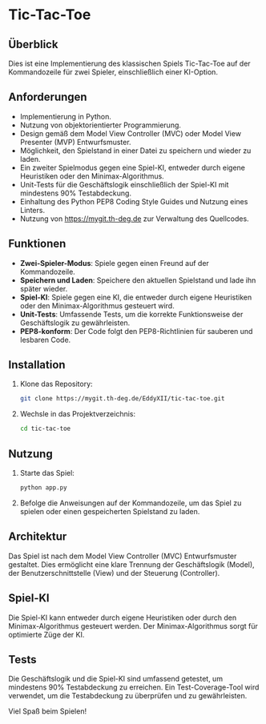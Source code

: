 # Tic-Tac-Toe

## Überblick
Dies ist eine Implementierung des klassischen Spiels Tic-Tac-Toe auf der Kommandozeile für zwei Spieler, einschließlich einer KI-Option.

## Anforderungen
- Implementierung in Python.
- Nutzung von objektorientierter Programmierung.
- Design gemäß dem Model View Controller (MVC) oder Model View Presenter (MVP) Entwurfsmuster.
- Möglichkeit, den Spielstand in einer Datei zu speichern und wieder zu laden.
- Ein zweiter Spielmodus gegen eine Spiel-KI, entweder durch eigene Heuristiken oder den Minimax-Algorithmus.
- Unit-Tests für die Geschäftslogik einschließlich der Spiel-KI mit mindestens 90% Testabdeckung.
- Einhaltung des Python PEP8 Coding Style Guides und Nutzung eines Linters.
- Nutzung von https://mygit.th-deg.de zur Verwaltung des Quellcodes.

## Funktionen
- **Zwei-Spieler-Modus**: Spiele gegen einen Freund auf der Kommandozeile.
- **Speichern und Laden**: Speichere den aktuellen Spielstand und lade ihn später wieder.
- **Spiel-KI**: Spiele gegen eine KI, die entweder durch eigene Heuristiken oder den Minimax-Algorithmus gesteuert wird.
- **Unit-Tests**: Umfassende Tests, um die korrekte Funktionsweise der Geschäftslogik zu gewährleisten.
- **PEP8-konform**: Der Code folgt den PEP8-Richtlinien für sauberen und lesbaren Code.

## Installation
1. Klone das Repository:
    ```sh
    git clone https://mygit.th-deg.de/EddyXII/tic-tac-toe.git
    ```
2. Wechsle in das Projektverzeichnis:
    ```sh
    cd tic-tac-toe
    ```

## Nutzung
1. Starte das Spiel:
    ```sh
    python app.py
    ```
2. Befolge die Anweisungen auf der Kommandozeile, um das Spiel zu spielen oder einen gespeicherten Spielstand zu laden.

## Architektur
Das Spiel ist nach dem Model View Controller (MVC) Entwurfsmuster gestaltet. Dies ermöglicht eine klare Trennung der Geschäftslogik (Model), der Benutzerschnittstelle (View) und der Steuerung (Controller).

## Spiel-KI
Die Spiel-KI kann entweder durch eigene Heuristiken oder durch den Minimax-Algorithmus gesteuert werden. Der Minimax-Algorithmus sorgt für optimierte Züge der KI.

## Tests
Die Geschäftslogik und die Spiel-KI sind umfassend getestet, um mindestens 90% Testabdeckung zu erreichen. Ein Test-Coverage-Tool wird verwendet, um die Testabdeckung zu überprüfen und zu gewährleisten.

Viel Spaß beim Spielen!
